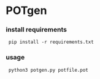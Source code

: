 # POTgen

### install requirements
``` pip install -r requirements.txt```

### usage
``` python3 potgen.py potfile.pot```
